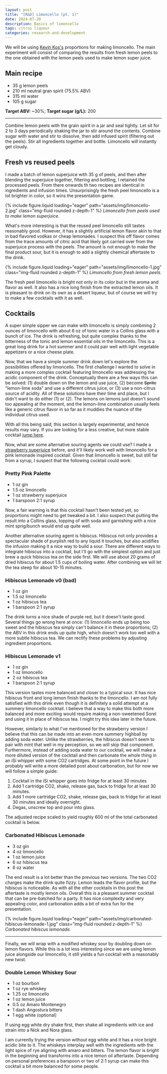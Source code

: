 ```yaml
---
layout: post
title: "[R&D] Limoncello (pt. 1)"
date: 2024-07-20
description: Basics of limoncello
tags: citrus liqueur 
categories: research-and-development 
---
```


We will be using <a href="https://www.kevinkos.com/post/lemoncello-easier-n-cheaper">Kevin Kos's</a> proportions for making limoncello. The main experiment will consist of comparing the results from fresh lemon peels to the one obtained with the lemon peels used to make lemon super juice.

## Main recipe

* 35 g lemon peels
* 210 ml neutral gran spirit (75.5% ABV)
* 315 ml water
* 105 g sugar

**Target ABV:** ~30%; **Target sugar (g/L):** 200

---

Combine lemon peels with the grain spirit in a jar and seal tightly. Let sit for 2 to 3 days periodically shaking the jar to stir around the contents. Combine sugar with water and stir to dissolve, then add infused spirit (filtering out the peels). Stir all ingredients together and bottle. Limoncello will instantly get cloudy. 

## Fresh vs reused peels

I made a batch of lemon superjuice with 35 g of peels, and then after blending the superjuice together, filtering and bottling, I retained the processed peels. From there onwards th two recipes are identical in ingredients and infusion times. Unsurprisingly the fresh peel limoncello is a lot brighter in color, so it wins the presentation game. 

{% include figure.liquid loading="eager" path="assets/img/limoncello-2.jpg" class="img-fluid rounded z-depth-1" %}
*Limoncello from peels used to make lemon superjuice.*

What's more interesting is that the reused peel limoncello still tastes reasonably good. However, it has a slightly artificial lemon flavor akin to that in bad flavored vodkas or cheap lemonades. I suspect this off flavor comes from the trace amounts of citric acid that likely got carried over from the superjuice process with the peels. The amount is not enough to make the final product sour, but it is enough to add a slightly chemical aftertaste to the drink. 

{% include figure.liquid loading="eager" path="assets/img/limoncello-1.jpg" class="img-fluid rounded z-depth-1" %}
*Limoncello from fresh lemon peels.*

The fresh peel limoncello is bright not only in its color but in the aroma and flavor as well. It also has a nice long finish from the extracted lemon oils. It is pleasant to drink on its own as a desert liqueur, but of course we will try to make a few cocktails with it as well.

## Cocktails

A super simple sipper we can make with limoncello is simply combining 2 ounces of limoncello with about 6 oz of tonic water in a Collins glass with a bunch of ice. The drink is refreshing, but quite complex thanks to the bitterness of the tonic and lemon essential oils in the limoncello. This is a great long drink for a hot summer and it could pair well with light vegetable appetizers or a nice cheese plate. 

Now, that we have a simple summer drink down let's explore the possibilities offered by limoncello. The first challenge I wanted to solve in making a more complex cocktail featuring limoncello was addressing the acidic component of the drink. Conceptually there are a few ways this can be solved: (1) double down on the lemon and use juice, (2) become ~~Sprite~~ "lemon-lime soda" and use a different citrus juice, or (3) use a non-citrus source of acidity. All of these solutions have their time and place, but I didn't want to do either (1) or (2). The lemons on lemons just doesn't sound too appealing at the moment, and the lemon-lime combination usually feels like a generic citrus flavor in so far as it muddies the nuance of the individual citrus used. 

With all this being said, this section is largely experimental, and hence results may vary. If you are looking for a less creative, but more stable cocktail [jump here](#double-lemon-whiskey-sour).

Now, what are some alternative souring agents we could use? I made a <a href="/cocktails/syrups-recipes/strawberry-superjuice/">strawberry superjuice</a> before, and it'll likely work well with limoncello for a pink lemonade inspired cocktail. Given that limoncello is sweet, but still far from a syrup, I suspect that the following cocktail could work:

### Pretty Pink Palette

* 1 oz gin
* 1.5 oz limoncello
* 1 oz strawberry superjuice
* 1 barspoon 2:1 syrup

Now, a fair warning is that this cocktail hasn't been tested yet, so proportions might need to get tweaked a bit. I also suspect that putting the result into a Collins glass, topping of with soda and garnishing with a nice mint sprig/bunch would end up quite well. 

Another alternative souring agent is hibiscus. Hibiscus not only provides a spectacular shade of purplish red to any liquid it touches, but also acidifies the infusion making it a nice way to build a sour. There are different ways to integrate hibiscus into a cocktail, but I'll go with the simplest option and just brew a quick hibiscus tea on the side first. We will use about 20 grams of dried hibiscus for about 1.5 cups of boiling water. After combining we will let the tea steep for about 10-15 minutes. 

### Hibiscus Lemonade v0 (bad)

* 1 oz gin
* 1.5 oz limoncello
* 1 oz hibiscus tea
* 1 barspoon 2:1 syrup 

The drink turns a nice shade of purple red, but it doesn't taste good. Several things go wrong here at once: (1) limoncello ends up being too sweet and the hibiscus tea simply can't balance it in these proportions; (2) the ABV in this drink ends up quite high, which doesn't work too well with a more subtle hibiscus tea. We can rectify these problems by adjusting ingredient proportions.

### Hibiscus Lemonade v1

* 1 oz gin
* 1 oz limoncello
* 2 oz hibiscus tea
* 1 barspoon 2:1 syrup 

This version tastes more balanced and closer to a typical sour. It has nice hibiscus front and long lemon finish thanks to the limoncello. I am not fully satisfied with this drink even though it is definitely a solid attempt at a summery limoncello cocktail. I believe that a way to make this both more balanced and more exciting would require making a non-sweetened Sorel and using it in place of hibiscus tea. I might try this idea later in the future.

However, similarly to what I've mentioned for the strawberry version I believe that this can be made into an even more summery highball by adding soda water. Unlike  the strawberries, the hibiscus doesn't seem to pair with mint that well in my perception, so we will skip that component. Furthermore, instead of adding soda water to our cocktail, we will make a more diluted version of the cocktail and then carbonate the whole thing in an iSi whipper with some CO2 cartridges. At some point in the future I probably will write a more detailed post about carbonation, but for now we will follow a simple guide:

1. Cocktail in the iSi whipper goes into fridge for at least 30 minutes
2. Add 1 cartridge CO2, shake, release gas, back to fridge for at least 30 minutes.
3. Add 1 more cartridge CO2, shake, release gas, back to fridge for at least 30 minutes and ideally overnight.
4. Degas, unscrew top and pour into glass.

The adjusted recipe scaled to yield roughly 600 ml of the total carbonated cocktail is below.

### Carbonated Hibiscus Lemonade

* 3 oz gin
* 4 oz limoncello
* 1 oz lemon juice
* 6 oz hibiscus tea
* 6 oz water 

The end result is a lot better than the previous two versions. The two CO2 charges make the drink quite fizzy. Lemon leads the flavor profile, but the hibiscus is noticeable. As with all the other cocktails in this post the aftertaste is mostly lemon oils. Overall this is a pleasant summer cocktail that can be pre-batched for a party. It has nice complexity and very appealing color, and carbonation adds a bit of extra fun for the presentation. 

{% include figure.liquid loading="eager" path="assets/img/carbonated-hibiscus-lemonade-1.jpg" class="img-fluid rounded z-depth-1" %}
*Carbonated hibiscus lemonade.*

---

Finally, we will wrap with a modified whiskey sour by doubling down on lemon flavors. While this is a lot less interesting since we are using lemon juice alongside our limoncello, it still yields a fun cocktail with a reasonably new twist.

### Double Lemon Whiskey Sour

* 1 oz bourbon
* 1 oz rye whiskey
* 1.25 oz limoncello
* 1 oz lemon juice
* 0.5 oz Amaro Montenegro
* 1 dash Angostura bitters
* 1 egg white (optional)

If using egg white dry shake first, then shake all ingredients with ice and strain into a Nick and Nora glass.

I am currently trying the version without egg white and it has a nice bright acidic bite to it. The whiskeys interplay well with the ingredients with the light spice of rye aligning with amaro and bitters. The lemon flavor is bright in the beginning and transforms into a nice lemon oil aftertaste. Depending on personal preferences a barspoon or two of 2:1 syrup can make this cocktail a bit more balanced for some people.

